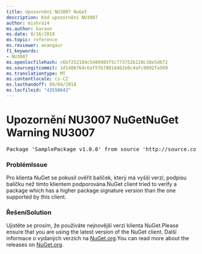 ```yaml
---
title: Upozornění NU3007 NuGet
description: Kód upozornění NU3007
author: mishra14
ms.author: karann
ms.date: 8/16/2018
ms.topic: reference
ms.reviewer: anangaur
f1_keywords:
- NU3007
ms.openlocfilehash: c6bf25218dc5489985f5c773752b120c38e5d672
ms.sourcegitcommit: 1d1406764c6af5fb7801d462e0c4afc9092fa569
ms.translationtype: MT
ms.contentlocale: cs-CZ
ms.lasthandoff: 09/04/2018
ms.locfileid: "43550642"
---
```

# <a name="nuget-warning-nu3007"></a><span data-ttu-id="2fc0d-103">Upozornění NU3007 NuGet</span><span class="sxs-lookup"><span data-stu-id="2fc0d-103">NuGet Warning NU3007</span></span>

<pre>Package 'SamplePackage v1.0.0' from source 'http://source.com/index.json': The package signature format version is not supported. Updating your client may solve this problem.</pre>

### <a name="issue"></a><span data-ttu-id="2fc0d-104">Problém</span><span class="sxs-lookup"><span data-stu-id="2fc0d-104">Issue</span></span>

<span data-ttu-id="2fc0d-105">Pro klienta NuGet se pokusil ověřit balíček, který má vyšší verzi, podpisu balíčku než tímto klientem podporována.</span><span class="sxs-lookup"><span data-stu-id="2fc0d-105">NuGet client tried to verify a package which has a higher package signature version than the one supported by this client.</span></span>


### <a name="solution"></a><span data-ttu-id="2fc0d-106">Řešení</span><span class="sxs-lookup"><span data-stu-id="2fc0d-106">Solution</span></span>

<span data-ttu-id="2fc0d-107">Ujistěte se prosím, že používáte nejnovější verzi klienta NuGet.</span><span class="sxs-lookup"><span data-stu-id="2fc0d-107">Please ensure that you are using the latest version of the NuGet client.</span></span> <span data-ttu-id="2fc0d-108">Další informace o vydaných verzích na [NuGet.org](https://www.nuget.org/downloads).</span><span class="sxs-lookup"><span data-stu-id="2fc0d-108">You can read more about the releases on [NuGet.org](https://www.nuget.org/downloads).</span></span>


